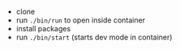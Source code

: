 - clone
- run `./bin/run` to open inside container
- install packages
- run `./bin/start` (starts dev mode in container)
